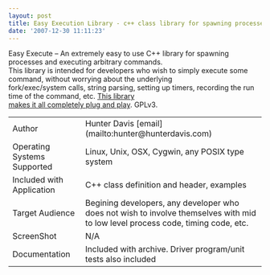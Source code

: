 ```yaml
---
layout: post
title: Easy Execution Library - c++ class library for spawning processes
date: '2007-12-30 11:11:23'
---
```



 Easy Execute – An extremely easy to use C++ library for spawning processes and executing arbitrary commands.  
 This library is intended for developers who wish to simply execute some command, without worrying about the underlying  
 fork/exec/system calls, string parsing, setting up timers, recording the run time of the command, etc. [This library  
 makes it all completely plug and play](http://www.hunterdavis.com/easyexecute.zip "Easy Execute Library"). GPLv3.

<table><tr><td>Author</td><td>Hunter Davis [email](mailto:hunter@hunterdavis.com)</td></tr><tr><td>Operating Systems Supported</td><td>Linux, Unix, OSX, Cygwin, any POSIX type system</td></tr><tr><td>Included with Application</td><td>C++ class definition and header, examples</td></tr><tr><td>Target Audience</td><td>Begining developers, any developer who does not wish to involve themselves with mid to low level process code, timing code, etc.</td></tr><tr><td>ScreenShot</td><td>N/A</td></tr><tr><td>Documentation</td><td>Included with archive. Driver program/unit tests also included</td></tr></table>
